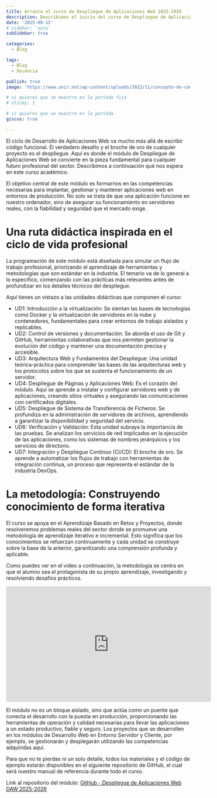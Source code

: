 ```yaml
---
title: Arranca el curso de Despliegue de Aplicaciones Web 2025-2026
description: Describimos el inicio del curso de Despliegue de Aplicaciones Web en 2º DAW
date: '2025-09-15'
# sidebar: 'auto'
subSidebar: true

categories:
  - Blog

tags:
  - Blog
  - Docencia

publish: true
image: 'https://www.unir.net/wp-content/uploads/2022/11/concepto-de-computaciC3B3n-en-nube-como-grupo-de-iconos.jpg_s1024x1024wisk20c2_ZA4fNdzAughsN2BhqGVRbvrVgxwJOgPyuuhS8bkJU.jpg'

# si quieres que se muestre en la portada fija
# sticky: 1

# si quieres que se muestre en la portada
giscus: true 

---
```

El ciclo de Desarrollo de Aplicaciones Web va mucho más allá de escribir código funcional. El verdadero desafío y el broche de oro de cualquier proyecto es el despliegue. Aquí es donde el módulo de Despliegue de Aplicaciones Web se convierte en la pieza fundamental para cualquier futuro profesional del sector. Describimos a continuación qué nos espera en este curso académico.
<!-- more -->
El objetivo central de este módulo es formarnos en las competencias necesarias para implantar, gestionar y mantener aplicaciones web en entornos de producción. No solo se trata de que una aplicación funcione en nuestro ordenador, sino de asegurar su funcionamiento en servidores reales, con la fiabilidad y seguridad que el mercado exige.

# Una ruta didáctica inspirada en el ciclo de vida profesional
La programación de este módulo está diseñada para simular un flujo de trabajo profesional, priorizando el aprendizaje de herramientas y metodologías que son estándar en la industria. El temario va de lo general a lo específico, comenzando con las prácticas más relevantes antes de profundizar en los detalles técnicos del despliegue.


Aquí tienes un vistazo a las unidades didácticas que componen el curso:

- UD1: Introducción a la virtualización: Se sientan las bases de tecnologías como Docker y la virtualización de servidores en la nube y contenedores, fundamentales para crear entornos de trabajo aislados y replicables.
- UD2: Control de versiones y documentación: Se aborda el uso de Git y GitHub, herramientas colaborativas que nos permiten gestionar la evolución del código y mantener una documentación precisa y accesible.
- UD3: Arquitectura Web y Fundamentos del Despliegue: Una unidad teórica-práctica para comprender las bases de las arquitecturas web y los protocolos sobre los que se sustenta el funcionamiento de un servidor.
- UD4: Despliegue de Páginas y Aplicaciones Web: Es el corazón del módulo. Aquí se aprende a instalar y configurar servidores web y de aplicaciones, creando sitios virtuales y asegurando las comunicaciones con certificados digitales.
- UD5: Despliegue de Sistema de Transferencia de Ficheros: Se profundiza en la administración de servidores de archivos, aprendiendo a garantizar la disponibilidad y seguridad del servicio.
- UD6: Verificación y Validación: Esta unidad subraya la importancia de las pruebas. Se analizan los servicios de red implicados en la ejecución de las aplicaciones, como los sistemas de nombres jerárquicos y los servicios de directorio.
- UD7: Integración y Despliegue Continuo (CI/CD): El broche de oro. Se aprende a automatizar los flujos de trabajo con herramientas de integración continua, un proceso que representa el estándar de la industria DevOps.

# La metodología: Construyendo conocimiento de forma iterativa

El curso se apoya en el Aprendizaje Basado en Retos y Proyectos, donde resolveremos problemas reales del sector donde se promueve una metodología de aprendizaje iterativo e incremental. Esto significa que los conocimientos se refuerzan continuamente y cada unidad se construye sobre la base de la anterior, garantizando una comprensión profunda y aplicable.

Como puedes ver en el video a continuación, la metodología se centra en que el alumno sea el protagonista de su propio aprendizaje, investigando y resolviendo desafíos prácticos.

<p style="text-align:center;">
<iframe width="560" height="315" src="https://www.youtube.com/embed/phRvxD-IdCc" title="YouTube video player" frameborder="0" allow="accelerometer; autoplay; clipboard-write; encrypted-media; gyroscope; picture-in-picture; web-share" referrerpolicy="strict-origin-when-cross-origin" allowfullscreen></iframe>
</p>


El módulo no es un bloque aislado, sino que actúa como un puente que conecta el desarrollo con la puesta en producción, proporcionando las herramientas de operación y calidad necesarias para llevar las aplicaciones a un estado productivo, fiable y seguro. Los proyectos que se desarrollen en los módulos de Desarrollo Web en Entorno Servidor y Cliente, por ejemplo, se gestionarán y desplegarán utilizando las competencias adquiridas aquí.


Para que no te pierdas ni un solo detalle, todos los materiales y el código de ejemplo estarán disponibles en el siguiente repositorio de GitHub, el cual será nuestro manual de referencia durante todo el curso.

Link al repositorio del módulo: [GitHub - Despliegue de Aplicaciones Web DAW 2025-2026](https://github.com/joseluisgs/DespliegueAplicacionesWeb-00-2025-2026)
